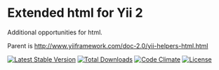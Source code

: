 # Extended html for Yii 2

Additional opportunities for html.

Parent is http://www.yiiframework.com/doc-2.0/yii-helpers-html.html

[![Latest Stable Version](https://poser.pugx.org/iproger/yii2-extendedhtml/v/stable)](https://packagist.org/packages/iproger/yii2-extendedhtml)
[![Total Downloads](https://poser.pugx.org/iproger/yii2-extendedhtml/downloads)](https://packagist.org/packages/iproger/yii2-extendedhtml)
[![Code Climate](https://codeclimate.com/github/iproger/yii2-extendedhtml/badges/gpa.svg)](https://codeclimate.com/github/iproger/yii2-extendedhtml)
[![License](https://poser.pugx.org/iproger/yii2-extendedhtml/license)](https://packagist.org/packages/iproger/yii2-extendedhtml)
